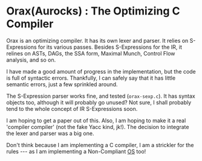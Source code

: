 # Orax(Aurocks) : The Optimizing C Compiler


Orax is an optimizing compiler. It has its own lexer and parser. It relies on S-Expressions for its various passes. Besides S-Expressions for the IR, it relines on ASTs, DAGs, the SSA form, Maximal Munch, Control Flow analysis, and so on.

I have made a good amount of progress in the implementation, but the code is full of syntactic errors. Thankfully, I can safely say that it has little semantic errors, just a few sprinkled around.

The S-Expression parser works fine, and tested (`orax-sexp.c`). It has syntax objects too, although it will probably go unused? Not sure, I shall probably tend to the whole concept of IR S-Expressions soon.

I am hoping to get a paper out of this. Also, I am hoping to make it a real 'compiler compiler' (not the fake Yacc kind, jk!). The decision to integrate the lexer and parser was a big one.

Don't think because I am implementing a C compiler, I am a strickler for the rules --- as I am implementing a Non-Compliant [OS](https://github.com/Chubek/Orax) too!

